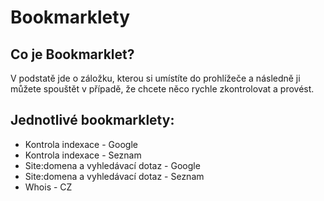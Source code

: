# Bookmarklety

## Co je Bookmarklet?

V podstatě jde o záložku, kterou si umístíte do prohlížeče a následně ji můžete spouštět v případě, že chcete něco rychle zkontrolovat a provést.

## Jednotlivé bookmarklety:

* Kontrola indexace - Google
* Kontrola indexace - Seznam
* Site:domena a vyhledávací dotaz - Google
* Site:domena a vyhledávací dotaz - Seznam
* Whois - CZ
